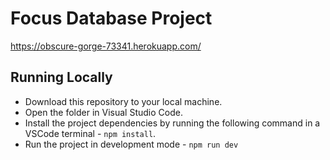 # Focus Database Project
https://obscure-gorge-73341.herokuapp.com/
## Running Locally

- Download this repository to your local machine. 
- Open the folder in Visual Studio Code. 
- Install the project dependencies by running the following command in a VSCode terminal -  `npm install`. 
- Run the project in development mode - `npm run dev`